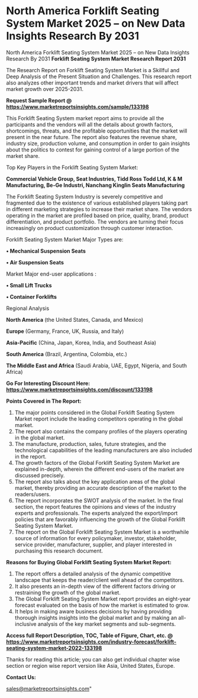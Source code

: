 # North America Forklift Seating System Market 2025 – on New Data Insights Research By 2031
North America Forklift Seating System Market 2025 – on New Data Insights Research By 2031
<strong>Forklift Seating System Market Research Report 2031</strong>

The Research Report on Forklift Seating System Market is a Skillful and Deep Analysis of the Present Situation and Challenges. This research report also analyzes other important trends and market drivers that will affect market growth over 2025-2031.

<strong>Request Sample Report @ <a href=https://www.marketreportsinsights.com/sample/133198>https://www.marketreportsinsights.com/sample/133198</a></strong>

This Forklift Seating System market report aims to provide all the participants and the vendors will all the details about growth factors, shortcomings, threats, and the profitable opportunities that the market will present in the near future. The report also features the revenue share, industry size, production volume, and consumption in order to gain insights about the politics to contest for gaining control of a large portion of the market share.

Top Key Players in the Forklift Seating System Market:

<strong>Commercial Vehicle Group, Seat Industries, Tidd Ross Todd Ltd, K & M Manufacturing, Be-Ge Industri, Nanchang Kinglin Seats Manufacturing</strong>

The Forklift Seating System Industry is severely competitive and fragmented due to the existence of various established players taking part in different marketing strategies to increase their market share. The vendors operating in the market are profiled based on price, quality, brand, product differentiation, and product portfolio. The vendors are turning their focus increasingly on product customization through customer interaction.

Forklift Seating System Market Major Types are:

<strong>• Mechanical Suspension Seats

• Air Suspension Seats</strong>

Market Major end-user applications :

<strong>• Small Lift Trucks

• Container Forklifts</strong>

Regional Analysis

</u><strong><b>North America</b></strong> (the United States, Canada, and Mexico)

<strong><b>Europe </b></strong>(Germany, France, UK, Russia, and Italy)

<strong><b>Asia-Pacific</b></strong> (China, Japan, Korea, India, and Southeast Asia)

<strong><b>South America</b></strong> (Brazil, Argentina, Colombia, etc.)

<strong><b>The Middle East and Africa</b></strong> (Saudi Arabia, UAE, Egypt, Nigeria, and South Africa)

<strong>Go For Interesting Discount Here: <a href=https://www.marketreportsinsights.com/discount/133198>https://www.marketreportsinsights.com/discount/133198</a></strong>

<strong>Points Covered in The Report:</strong>
<ol>
  <li>The major points considered in the Global Forklift Seating System Market report include the leading competitors operating in the global market.</li>
  <li>The report also contains the company profiles of the players operating in the global market.</li>
  <li>The manufacture, production, sales, future strategies, and the technological capabilities of the leading manufacturers are also included in the report.</li>
  <li>The growth factors of the Global Forklift Seating System Market are explained in-depth, wherein the different end-users of the market are discussed precisely.</li>
  <li>The report also talks about the key application areas of the global market, thereby providing an accurate description of the market to the readers/users.</li>
  <li>The report incorporates the SWOT analysis of the market. In the final section, the report features the opinions and views of the industry experts and professionals. The experts analyzed the export/import policies that are favorably influencing the growth of the Global Forklift Seating System Market.</li>
  <li>The report on the Global Forklift Seating System Market is a worthwhile source of information for every policymaker, investor, stakeholder, service provider, manufacturer, supplier, and player interested in purchasing this research document.</li>
</ol>
<strong>Reasons for Buying Global Forklift Seating System Market Report:</strong>

<ol>
  <li>The report offers a detailed analysis of the dynamic competitive landscape that keeps the reader/client well ahead of the competitors.</li>
  <li>It also presents an in-depth view of the different factors driving or restraining the growth of the global market.</li>
  <li>The Global Forklift Seating System Market report provides an eight-year forecast evaluated on the basis of how the market is estimated to grow.</li>
  <li>It helps in making aware business decisions by having providing thorough insights insights into the global market and by making an all-inclusive analysis of the key market segments and sub-segments.</li>
</ol>
<strong>Access full Report Description, TOC, Table of Figure, Chart, etc. @ <a href=https://www.marketreportsinsights.com/industry-forecast/forklift-seating-system-market-2022-133198>https://www.marketreportsinsights.com/industry-forecast/forklift-seating-system-market-2022-133198</a></strong>


Thanks for reading this article; you can also get individual chapter wise section or region wise report version like Asia, United States, Europe.

<strong>Contact Us:</strong>

sales@marketreportsinsights.com"
